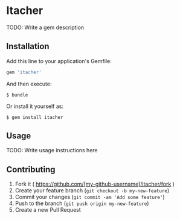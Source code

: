 # Itacher

TODO: Write a gem description

## Installation

Add this line to your application's Gemfile:

```ruby
gem 'itacher'
```

And then execute:

    $ bundle

Or install it yourself as:

    $ gem install itacher

## Usage

TODO: Write usage instructions here

## Contributing

1. Fork it ( https://github.com/[my-github-username]/itacher/fork )
2. Create your feature branch (`git checkout -b my-new-feature`)
3. Commit your changes (`git commit -am 'Add some feature'`)
4. Push to the branch (`git push origin my-new-feature`)
5. Create a new Pull Request
